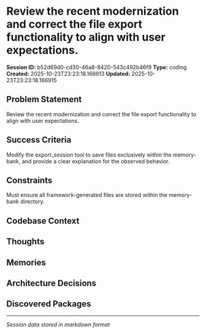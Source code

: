 # Review the recent modernization and correct the file export functionality to align with user expectations.

**Session ID:** b52d69d0-cd30-46a8-8420-543c492b46f9
**Type:** coding
**Created:** 2025-10-23T23:23:18.166913
**Updated:** 2025-10-23T23:23:18.166915

## Problem Statement
Review the recent modernization and correct the file export functionality to align with user expectations.

## Success Criteria
Modify the export_session tool to save files exclusively within the memory-bank, and provide a clear explanation for the observed behavior.

## Constraints
Must ensure all framework-generated files are stored within the memory-bank directory.

## Codebase Context


## Thoughts

## Memories

## Architecture Decisions

## Discovered Packages

---
*Session data stored in markdown format*
